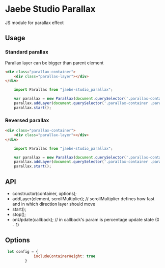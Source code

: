 # Jaebe Studio Parallax
JS module for parallax effect

## Usage
### Standard parallax
Parallax layer can be bigger than parent element

```html
<div class="parallax-container">
    <div class="parallax-layer"></div>
</div>
```

```javascript
    import Parallax from "jaebe-studio_parallax";

    var parallax = new Parallax(document.querySelector('.parallax-container'), {includeContainerHeight: true});
    parallax.addLayer(document.querySelector('.parallax-container .parallax-layer'), 1);
    parallax.start();
```

### Reversed parallax

```html
<div class="parallax-container">
    <div class="parallax-layer"></div>
</div>
```

```javascript
    import Parallax from "jaebe-studio_parallax";

    var parallax = new Parallax(document.querySelector('.parallax-container'), {includeContainerHeight: false});
    parallax.addLayer(document.querySelector('.parallax-container .parallax-layer'), -1);
    parallax.start();
```

## API

- constructor(container, options);
- addLayer(element, scrollMultiplier); // scrollMultiplier defines how fast and in which direction layer should move 
- start();
- stop();
- onUpdate(callback); // in callback's param is percentage update state (0 - 1)

## Options
```javascript
 let config = {
             includeContainerHeight: true
         }
```
